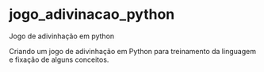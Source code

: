 # jogo_adivinacao_python
 Jogo de adivinhação em python

 Criando um jogo de adivinhação em Python para treinamento da linguagem
 e fixação de alguns conceitos.

